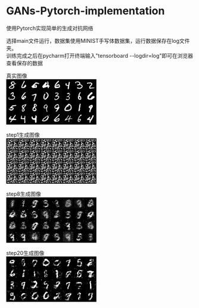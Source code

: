 # GANs-Pytorch-implementation
使用Pytorch实现简单的生成对抗网络

选择main文件运行，数据集使用MINIST手写体数据集，运行数据保存在log文件夹。  
训练完成之后在pycharm打开终端输入"tensorboard --logdir=log"即可在浏览器查看保存的数据

真实图像  
![image](real.png)  

step1生成图像   
![image](step1.png)  

step8生成图像  
![image](step8.png)  

  
step20生成图像  
![image](step20.png)
